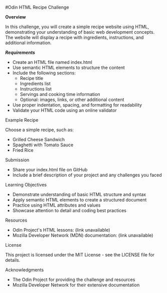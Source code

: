 #Odin HTML Recipe Challenge

**Overview**

In this challenge, you will create a simple recipe website using HTML, demonstrating your understanding of basic web development concepts. The website will display a recipe with ingredients, instructions, and additional information.

***Requirements***

- Create an HTML file named index.html
- Use semantic HTML elements to structure the content
- Include the following sections:
    - Recipe title
    - Ingredients list
    - Instructions list
    - Servings and cooking time information
    - Optional: images, links, or other additional content
- Use proper indentation, spacing, and formatting for readability
- Validate your HTML code using an online validator

Example Recipe

Choose a simple recipe, such as:

- Grilled Cheese Sandwich
- Spaghetti with Tomato Sauce
- Fried Rice

Submission

- Share your index.html file on GitHub
- Include a brief description of your project and any challenges you faced

Learning Objectives

- Demonstrate understanding of basic HTML structure and syntax
- Apply semantic HTML elements to create a structured document
- Practice using HTML attributes and values
- Showcase attention to detail and coding best practices

Resources

- Odin Project's HTML lessons: (link unavailable)
- Mozilla Developer Network (MDN) documentation: (link unavailable)

License

This project is licensed under the MIT License - see the LICENSE file for details.

Acknowledgments

- The Odin Project for providing the challenge and resources
- Mozilla Developer Network for their extensive documentation
